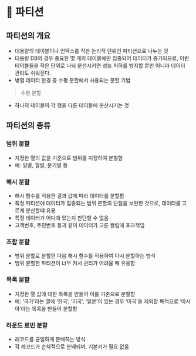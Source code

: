 # 🌟 파티션

## 파티션의 개요

- 대용량의 테이블이나 인덱스를 작은 논리적 단위인 파티션으로 나누는 것
- 대용량 DB의 경우 중요한 몇 개의 테이블에만 집중되어 데이터가 증가되므로, 이런 테이블들을 작은 단위로 나눠 분산시키면 성능 저하를 방지할 뿐만 아니라 데이터 관리도 쉬워진다.
- 병렬 데이터 환경 중 수평 분할에서 사용되는 분할 기법

> 수평 분할

- 하나의 테이블의 각 행을 다른 테이블에 분산시키는 것

## 파티션의 종류

### 범위 분할

- 지정한 열의 값을 기준으로 범위를 지정하여 분할함
- 예: 일별, 월별, 분기별 등

### 해시 분할

- 해시 함수를 적용한 결과 값에 따라 데이터를 분할함
- 특정 파티션에 데이터가 집중되는 범위 분할의 단점을 보완한 것으로, 데이터를 고르게 분산할때 유용
- 특정 데이터가 어디에 있는지 판단할 수 없음
- 고객번호, 주민번호 등과 같이 데이터가 고른 컬럼에 효과적임

### 조합 분할

- 범위 분할로 분할한 다음 해시 함수를 적용하여 다시 분할하는 방식
- 범위 분할한 파티션이 너무 커서 관리가 어려울 때 유용함

### 목록 분할

- 지정한 열 값에 대한 목록을 만들어 이를 기준으로 분할함
- 예: ‘국가’라는 열에 ‘한국’, ‘미국’, ‘일본’이 있는 경우 ‘미국’을 제외할 목적으로 ‘아시아’라는 목록을 만들어 분할함

### 라운드 로빈 분할

- 레코드를 균일하게 분배하는 방식
- 각 레코드가 순차적으로 분배되며, 기본키가 필요 없음

